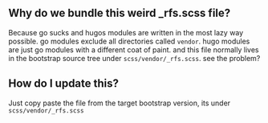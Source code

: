 ## Why do we bundle this weird \_rfs.scss file?

Because go sucks and hugos modules are written in the most lazy way possible.
go modules exclude all directories called `vendor`. hugo modules are just
go modules with a different coat of paint. and this file normally lives in the bootstrap source
tree under `scss/vendor/_rfs.scss`. see the problem?

## How do I update this?

Just copy paste the file from the target bootstrap version, its under `scss/vendor/_rfs.scss`
